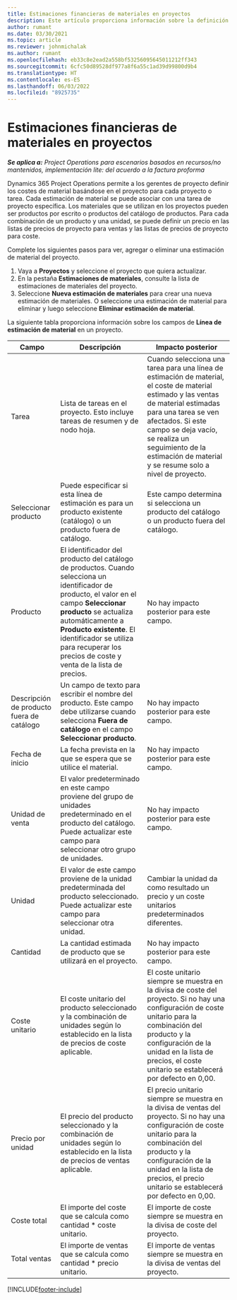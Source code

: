 ```yaml
---
title: Estimaciones financieras de materiales en proyectos
description: Este artículo proporciona información sobre la definición o estimación de materiales basados en proyecto.
author: rumant
ms.date: 03/30/2021
ms.topic: article
ms.reviewer: johnmichalak
ms.author: rumant
ms.openlocfilehash: eb33c8e2ead2a558bf53256095645011212ff343
ms.sourcegitcommit: 6cfc50d89528df977a8f6a55c1ad39d99800d9b4
ms.translationtype: HT
ms.contentlocale: es-ES
ms.lasthandoff: 06/03/2022
ms.locfileid: "8925735"
---
```

# <a name="financial-estimates-for-materials-on-projects"></a>Estimaciones financieras de materiales en proyectos

_**Se aplica a:** Project Operations para escenarios basados en recursos/no mantenidos, implementación lite: del acuerdo a la factura proforma_

Dynamics 365 Project Operations permite a los gerentes de proyecto definir los costes de material basándose en el proyecto para cada proyecto o tarea. Cada estimación de material se puede asociar con una tarea de proyecto específica. Los materiales que se utilizan en los proyectos pueden ser productos por escrito o productos del catálogo de productos. Para cada combinación de un producto y una unidad, se puede definir un precio en las listas de precios de proyecto para ventas y las listas de precios de proyecto para coste.  

Complete los siguientes pasos para ver, agregar o eliminar una estimación de material del proyecto.

1. Vaya a **Proyectos** y seleccione el proyecto que quiera actualizar.
2. En la pestaña **Estimaciones de materiales**, consulte la lista de estimaciones de materiales del proyecto.
3. Seleccione **Nueva estimación de materiales** para crear una nueva estimación de materiales. O seleccione una estimación de material para eliminar y luego seleccione **Eliminar estimación de material**.

La siguiente tabla proporciona información sobre los campos de **Línea de estimación de material** en un proyecto. 

| **Campo** | **Descripción** | **Impacto posterior** |
| --- | --- | --- |
| Tarea | Lista de tareas en el proyecto. Esto incluye tareas de resumen y de nodo hoja. | Cuando selecciona una tarea para una línea de estimación de material, el coste de material estimado y las ventas de material estimadas para una tarea se ven afectados. Si este campo se deja vacío, se realiza un seguimiento de la estimación de material y se resume solo a nivel de proyecto. |
| Seleccionar producto |  Puede especificar si esta línea de estimación es para un producto existente (catálogo) o un producto fuera de catálogo. | Este campo determina si selecciona un producto del catálogo o un producto fuera del catálogo. |
| Producto | El identificador del producto del catálogo de productos. Cuando selecciona un identificador de producto, el valor en el campo **Seleccionar producto** se actualiza automáticamente a **Producto existente**. El identificador se utiliza para recuperar los precios de coste y venta de la lista de precios. | No hay impacto posterior para este campo. |
| Descripción de producto fuera de catálogo | Un campo de texto para escribir el nombre del producto. Este campo debe utilizarse cuando selecciona **Fuera de catálogo** en el campo **Seleccionar producto**.| No hay impacto posterior para este campo. |
| Fecha de inicio | La fecha prevista en la que se espera que se utilice el material. | No hay impacto posterior para este campo. |
| Unidad de venta | El valor predeterminado en este campo proviene del grupo de unidades predeterminado en el producto del catálogo. Puede actualizar este campo para seleccionar otro grupo de unidades. | No hay impacto posterior para este campo. |
| Unidad | El valor de este campo proviene de la unidad predeterminada del producto seleccionado. Puede actualizar este campo para seleccionar otra unidad. | Cambiar la unidad da como resultado un precio y un coste unitarios predeterminados diferentes. |
| Cantidad | La cantidad estimada de producto que se utilizará en el proyecto. | No hay impacto posterior para este campo. |
| Coste unitario | El coste unitario del producto seleccionado y la combinación de unidades según lo establecido en la lista de precios de coste aplicable. | El coste unitario siempre se muestra en la divisa de coste del proyecto. Si no hay una configuración de coste unitario para la combinación del producto y la configuración de la unidad en la lista de precios, el coste unitario se establecerá por defecto en 0,00. |
| Precio por unidad | El precio del producto seleccionado y la combinación de unidades según lo establecido en la lista de precios de ventas aplicable. | El precio unitario siempre se muestra en la divisa de ventas del proyecto. Si no hay una configuración de coste unitario para la combinación del producto y la configuración de la unidad en la lista de precios, el precio unitario se establecerá por defecto en 0,00.|
| Coste total | El importe del coste que se calcula como cantidad \* coste unitario.| El importe de coste siempre se muestra en la divisa de coste del proyecto. |
| Total ventas | El importe de ventas que se calcula como cantidad \* precio unitario. | El importe de ventas siempre se muestra en la divisa de ventas del proyecto. |


[!INCLUDE[footer-include](../includes/footer-banner.md)]
